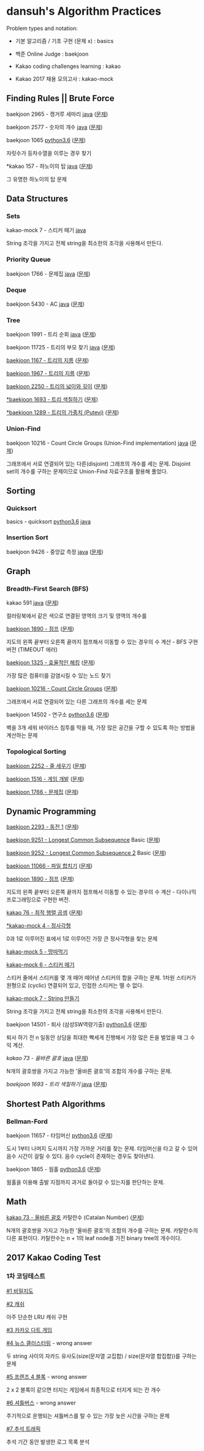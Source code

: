 # dansuh's Algorithm Practices

Problem types and notation:

- 기본 알고리즘 / 기초 구현 (문제 x) : basics

- 백준 Online Judge : baekjoon

- Kakao coding challenges learning : kakao

- Kakao 2017 채용 모의고사 : kakao-mock

## Finding Rules || Brute Force

baekjoon 2965 - 캥거루 세마리 [java](src/ThreeKangaroos.java) ([문제](https://www.acmicpc.net/problem/2965))

baekjoon 2577 - 숫자의 개수 [java](src/HelloWorld10.java) ([문제](https://www.acmicpc.net/problem/2577))

baekjoon 1065 [python3.6](python/hansu_1065.py) ([문제](https://www.acmicpc.net/problem/1065))

자릿수가 등차수열을 이루는 경우 찾기

*kakao 157 - 하노이의 탑 [java](src/HanoiTower.java)
 ([문제](https://www.welcomekakao.com/learn/challenge_codes/157))

그 유명한 하노이의 탑 문제

## Data Structures

### Sets

kakao-mock 7 - 스티커 떼기 [java](src/WordPuzzle.java)

String 조각을 가지고 전체 string을 최소한의 조각을 사용해서 만든다.

### Priority Queue

baekjoon 1766 - 문제집 [java](src/PracticeBook.java) ([문제](https://www.acmicpc.net/problem/1766))

### Deque

baekjoon 5430 - AC [java](src/AC.java) ([문제](https://www.acmicpc.net/problem/5430))

### Tree

baekjoon 1991 - 트리 순회 [java](src/TraverseTree.java) ([문제](https://www.acmicpc.net/problem/1991))

baekjoon 11725 - 트리의 부모 찾기 [java](src/FindingTreesParent.java) ([문제](https://www.acmicpc.net/problem/11725))

[baekjoon 1167 - 트리의 지름](src/RadiusOfTree.java) ([문제](https://www.acmicpc.net/problem/1167))

[baekjoon 1967 - 트리의 지름](src/RadiusOfTree2.java) ([문제](https://www.acmicpc.net/problem/1967))

[baekjoon 2250 - 트리의 넓이와 깊이](src/TreeHeightWidth.java) ([문제](https://www.acmicpc.net/problem/2250))

[*baekjoon 1693 - 트리 색칠하기](src/ColoringTree.java) ([문제](https://www.acmicpc.net/problem/1693))

[*baekjoon 1289 - 트리의 가중치 (Putevi)](src/Putevi.java) ([문제](https://www.acmicpc.net/problem/1289))


### Union-Find

baekjoon 10216 - Count Circle Groups (Union-Find implementation) [java](src/CountCircleGroups2.java)
 ([문제](https://www.acmicpc.net/problem/10216))

그래프에서 서로 연결되어 있는 다른(disjoint) 그래프의 개수를 세는 문제. Disjoint set의 개수를 구하는 문제이므로
Union-Find 자료구조를 활용해 풀었다.

## Sorting


### Quicksort

basics - quicksort [python3.6](python/quicksort.py) [java](src/QuickSort.java)

### Insertion Sort

baekjoon 9426 - 중앙값 측정 [java](src/MeasuringMedian.java) ([문제](https://www.acmicpc.net/problem/9426))

## Graph

### Breadth-First Search (BFS)

kakao 591 [java](src/KakaoFriendsColoringBook.java) ([문제](https://www.welcomekakao.com/learn/challenges/591))

컬러링북에서 같은 색으로 연결된 영역의 크기 및 영역의 개수를 

[baekjoon 1890 - 점프](src/Jump.java) ([문제](https://www.acmicpc.net/problem/1890))

지도의 왼쪽 끝부터 오른쪽 끝까지 점프해서 이동할 수 있는 경우의 수 계산 - BFS 구현 버전 (TIMEOUT 에러)

[baekjoon 1325 - 효율적인 해킹](src/EffectiveHacking.java) ([문제](https://www.acmicpc.net/problem/1325))

가장 많은 컴퓨터를 감염시킬 수 있는 노드 찾기

[baekjoon 10216 - Count Circle Groups](src/CountCircleGroups.java) ([문제](https://www.acmicpc.net/problem/10216))

그래프에서 서로 연결되어 있는 다른 그래프의 개수를 세는 문제

baekjoon 14502 - 연구소 [python3.6](python/research_center.py) ([문제](https://www.acmicpc.net/problem/14502))

벽을 3개 세워 바이러스 침투를 막을 때, 가장 많은 공간을 구할 수 있도록 하는 방법을 계산하는 문제 

### Topological Sorting

[baekjoon 2252 - 줄 세우기](src/LineUp.java) ([문제](https://www.acmicpc.net/problem/2252))

[baekjoon 1516 - 게임 개발](src/GameDevelopment.java) ([문제](https://www.acmicpc.net/problem/1516))

[baekjoon 1766 - 문제집](src/PracticeBook.java) ([문제](https://www.acmicpc.net/problem/1766))

## Dynamic Programming

[baekjoon 2293 - 동전 1](src/CoinOne.java) ([문제](https://www.acmicpc.net/problem/2293))

[baekjoon 9251 - Longest Common Subsequence](src/LCS.java) Basic ([문제](https://www.acmicpc.net/problem/9251))

[baekjoon 9252 - Longest Common Subsequence 2](src/LCS2.java) Basic ([문제](https://www.acmicpc.net/problem/9252))

[baekjoon 11066 - 파일 합치기](src/MergingFiles.java) ([문제](https://www.acmicpc.net/problem/11066))

[baekjoon 1890 - 점프](src/JumpDp.java) ([문제](https://www.acmicpc.net/problem/1890))

지도의 왼쪽 끝부터 오른쪽 끝까지 점프해서 이동할 수 있는 경우의 수 계산 - 다이나믹 프로그래밍으로 구현한 버전.

[kakao 76 - 최적 행렬 곱셈](src/MatrixMultOpt.java) ([문제](https://www.welcomekakao.com/learn/challenge_codes/76))

[*kakao-mock 4 - 정사각형](src/LargestSquare.java)

0과 1로 이루어진 표에서 1로 이루어진 가장 큰 정사각형을 찾는 문제

[kakao-mock 5 - 땅따먹기](src/LandWar.java)

[kakao-mock 6 - 스티커 떼기](src/StickerSum.java)

스티커 줄에서 스티커를 몇 개 떼어 떼어낸 스티커의 합을 구하는 문제. 1차원 스티커가 원형으로 (cyclic) 연결되어 있고, 인접한 스티커는 뗄 수 없다.

[kakao-mock 7 - String 만들기](src/WordPuzzle.java)

String 조각을 가지고 전체 string을 최소한의 조각을 사용해서 만든다.

baekjoon 14501 - 퇴사 (삼성SW역량기출) [python3.6](python/twesa_14501.py) ([문제](https://www.acmicpc.net/problem/14501))

퇴사 하기 전 n 일동안 상담을 최대한 빡세게 진행해서 가장 많은 돈을 벌었을 때 그 수익 계산.

*kakao 73 - 올바른 괄호* [java](src/RightParens.java) ([문제](https://www.welcomekakao.com/learn/challenge_codes/73))

N개의 괄호쌍을 가지고 가능한 '올바른 괄호'의 조합의 개수를 구하는 문제.

*baekjoon 1693 - 트리 색칠하기* [java](src/ColoringTree.java) ([문제](https://www.acmicpc.net/problem/1693))


## Shortest Path Algorithms

### Bellman-Ford

baekjoon 11657 - 타임머신 [python3.6](python/time_machine_11657.py) ([문제](https://www.acmicpc.net/problem/11657))

도시 1부터 나머지 도시까지 가장 가까운 거리를 찾는 문제. 타임머신을 타고 갈 수 있어 음수 시간이 걸릴 수 있다.
음수 cycle이 존재하는 경우도 찾아낸다.

baekjoon 1865 - 웜홀 [python3.6](python/wormhole_1865.py) ([문제](https://www.acmicpc.net/problem/1865))

웜홀을 이용해 출발 지점까지 과거로 돌아갈 수 있는지를 판단하는 문제.

## Math

[kakao 73 - 올바른 괄호](src/RightParens.java) 카탈란수 (Catalan Number) ([문제](https://www.welcomekakao.com/learn/challenge_codes/73))

N개의 괄호쌍을 가지고 가능한 '올바른 괄호'의 조합의 개수를 구하는 문제.
카탈란수의 다른 표현이다. 카탈란수는 n + 1의 leaf node를 가진 binary tree의 개수이다.


## 2017 Kakao Coding Test

### 1차 코딩테스트

[#1 비밀지도](src/SecretMap.java)

[#2 캐쉬](src/Cache.java)

아주 단순한 LRU 캐쉬 구현

[#3 카카오 다트 게임](src/KakaoDartGame.java)

[#4 뉴스 클러스터링](src/NewsClustering.java) - wrong answer

두 string 사이의 자카드 유사도(size(문자열 교집합) / size(문자열 합집합))를 구하는 문제

[#5 프렌즈 4 블록](src/Friends4Block.java) - wrong answer

2 x 2 블록이 같으면 터지는 게임에서 최종적으로 터지게 되는 칸 개수

[#6 셔틀버스](src/ShuttleBus.java) - wrong answer

주기적으로 운행되는 셔틀버스를 탈 수 있는 가장 늦은 시간을 구하는 문제

[#7 추석 트래픽](src/ChoosukTraffic.java)

추석 기간 동안 발생한 로그 목록 분석